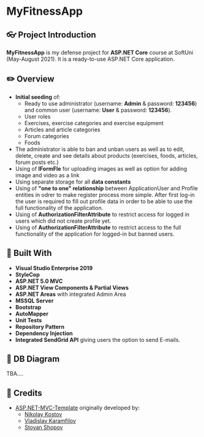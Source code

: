 # MyFitnessApp

## :eyeglasses: Project Introduction

**MyFitnessApp** is my defense project for **ASP.NET Core** course at SoftUni (May-August 2021). It is a ready-to-use ASP.NET Core application.

## :pencil2: Overview
- **Initial seeding** of:
   * Ready to use administrator (username: **Admin** & password: **123456**) and common user (username: **User** & password: **123456**).
   * User roles
   * Exercises, exercise categories and exercise equipment
   * Articles and article categories
   * Forum categories
   * Foods
- The administrator is able to ban and unban users as well as to edit, delete, create and see details about products (exercises, foods, articles, forum posts etc.)
- Using of **IFormFle** for uploading images as well as option for adding image and video as a link
- Using separate storage for all **data constants**
- Using of **"one to one" relationship** between ApplicationUser and Profile entities in odrer to make register process more simple. After first log-in the user is required to fill out profile data in order to be able to use the full functionality of the application.
- Using of **AuthorizationFilterAttribute** to restrict access for logged in users which did not create profile yet.
- Using of **AuthorizationFilterAttribute** to restrict access to the full functionality of the application for logged-in but banned users.

## :hammer: Built With
- **Visual Studio Enterprise 2019**
- **StyleCop**
- **ASP.NET 5.0 MVC**
- **ASP.NET View Components & Partial Views**
- **ASP.NET Areas** with integrated Admin Area
- **MSSQL Server**
- **Bootstrap**
- **AutoMapper**
- **Unit Tests**
- **Repository Pattern**
- **Dependency Injection**
- **Integrated SendGrid API** giving users the option to send E-mails.

## :wrench: DB Diagram
TBA....

## :handshake: Credits
- [ASP.NET-MVC-Template](https://github.com/NikolayIT/ASP.NET-Core-Template) originally developed by:
   * [Nikolay Kostov](https://github.com/NikolayIT)
   * [Vladislav Karamfilov](https://github.com/vladislav-karamfilov)
   * [Stoyan Shopov](https://github.com/StoyanShopov)
